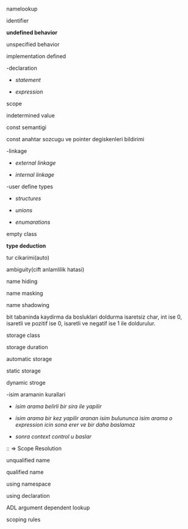 namelookup

identifier

**undefined behavior**

unspecified behavior

implementation defined

-declaration

* *statement*

* *expression*

scope

indetermined value

const semantigi

const anahtar sozcugu ve pointer degiskenleri bildirimi

-linkage

* *external linkage*

* *internal linkage*

-user define types

* *structures*

* *unions*

* *enumarations*

empty class

**type deduction**

tur cikarimi(auto)

ambiguity(cift anlamlilik hatasi)

name hiding

name masking

name shadowing

bit tabaninda kaydirma da bosluklari doldurma isaretsiz char, int ise 0, isaretli ve pozitif ise 0, isaretli ve negatif ise 1 ile doldurulur.

storage class

storage duration

automatic storage

static storage

dynamic stroge

-isim aramanin kurallari

* *isim arama belirli bir sira ile yapilir*

* *isim arama bir kez yapilir aranan isim bulununca isim arama o expression icin sona erer ve bir daha baslamaz*

* *sonra context control u baslar*

:: => Scope Resolution

unqualified name

qualified name

using namespace

using declaration

ADL argument dependent lookup

scoping rules

